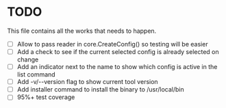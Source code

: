 # TODO
This file contains all the works that needs to happen.

- [ ] Allow to pass reader in core.CreateConfig() so testing will be easier
- [ ] Add a check to see if the current selected config is already selected on change
- [ ] Add an indicator next to the name to show which config is active in the list command
- [ ] Add -v/--version flag to show current tool version
- [ ] Add installer command to install the binary to /usr/local/bin
- [ ] 95%+ test coverage